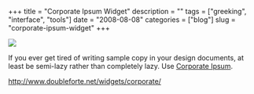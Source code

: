 +++
title = "Corporate Ipsum Widget"
description = ""
tags = ["greeking", "interface", "tools"]
date = "2008-08-08"
categories = ["blog"]
slug = "corporate-ipsum-widget"
+++



  <div class="notebook-screenshot"><a href="http://www.doubleforte.net/widgets/corporate/"><img src="//media.konigi.com/bluga/wt489cbb2b8087d_0.jpg"/></a></div><p>If you ever get tired of writing sample copy in your design documents, at least be semi-lazy rather than completely lazy. Use <a href="http://www.doubleforte.net/widgets/corporate/">Corporate Ipsum</a>.</p>
    
  <a href="http://www.doubleforte.net/widgets/corporate/">http://www.doubleforte.net/widgets/corporate/</a>
